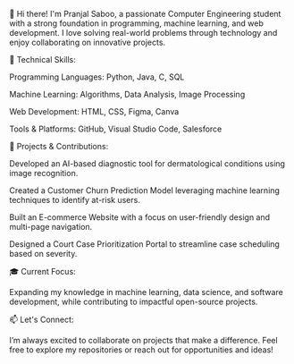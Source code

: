 👋 Hi there! I'm Pranjal Saboo, a passionate Computer Engineering student with a strong foundation in programming, machine learning, and web development. I love solving real-world problems through technology and enjoy collaborating on innovative projects.

🔧 Technical Skills:

Programming Languages: Python, Java, C, SQL

Machine Learning: Algorithms, Data Analysis, Image Processing

Web Development: HTML, CSS, Figma, Canva

Tools & Platforms: GitHub, Visual Studio Code, Salesforce

🚀 Projects & Contributions:

Developed an AI-based diagnostic tool for dermatological conditions using image recognition.

Created a Customer Churn Prediction Model leveraging machine learning techniques to identify at-risk users.

Built an E-commerce Website with a focus on user-friendly design and multi-page navigation.

Designed a Court Case Prioritization Portal to streamline case scheduling based on severity.


🎓 Current Focus:

Expanding my knowledge in machine learning, data science, and software development, while contributing to impactful open-source projects.


📫 Let's Connect:

I’m always excited to collaborate on projects that make a difference. Feel free to explore my repositories or reach out for opportunities and ideas!


<!--
**Saboop07/Saboop07** is a ✨ _special_ ✨ repository because its `README.md` (this file) appears on your GitHub profile.

Here are some ideas to get you started:

- 🔭 I’m currently working on ...
- 🌱 I’m currently learning ...
- 👯 I’m looking to collaborate on ...
- 🤔 I’m looking for help with ...
- 💬 Ask me about ...
- 📫 How to reach me: ...
- 😄 Pronouns: ...
- ⚡ Fun fact: ...
-->
